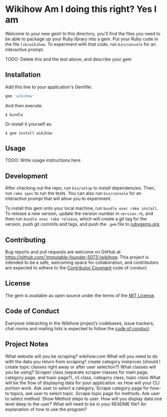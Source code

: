 # Wikihow Am I doing this right? Yes I am

Welcome to your new gem! In this directory, you'll find the files you need to be able to package up your Ruby library into a gem. Put your Ruby code in the file `lib/wikihow`. To experiment with that code, run `bin/console` for an interactive prompt.

TODO: Delete this and the text above, and describe your gem

## Installation

Add this line to your application's Gemfile:

```ruby
gem 'wikihow'
```

And then execute:

    $ bundle

Or install it yourself as:

    $ gem install wikihow

## Usage

TODO: Write usage instructions here

## Development

After checking out the repo, run `bin/setup` to install dependencies. Then, run `rake spec` to run the tests. You can also run `bin/console` for an interactive prompt that will allow you to experiment.

To install this gem onto your local machine, run `bundle exec rake install`. To release a new version, update the version number in `version.rb`, and then run `bundle exec rake release`, which will create a git tag for the version, push git commits and tags, and push the `.gem` file to [rubygems.org](https://rubygems.org).

## Contributing

Bug reports and pull requests are welcome on GitHub at https://github.com/'immutable-founder-5073'/wikihow. This project is intended to be a safe, welcoming space for collaboration, and contributors are expected to adhere to the [Contributor Covenant](http://contributor-covenant.org) code of conduct.

## License

The gem is available as open source under the terms of the [MIT License](https://opensource.org/licenses/MIT).

## Code of Conduct

Everyone interacting in the Wikihow project’s codebases, issue trackers, chat rooms and mailing lists is expected to follow the [code of conduct](https://github.com/'immutable-founder-5073'/wikihow/blob/master/CODE_OF_CONDUCT.md).

## Project Notes

What website will you be scraping? wikihow.com
What will you need to do with the data you return from scraping? create category instances (should I create topic classes right away or after user selection?)
What classes will you be using? Scraper class (separate scraper classes for main page, category page, and topic page?), cli class, category class, topic class
What will be the flow of displaying data for your application. ex How will your CLI portion work. Ask user to select a category. Scrape category page for how-to topics, ask user to select topic. Scrape topic page for methods. Ask user to select method. Show Method steps to user.
How will you display data one level deep to the user?
What will need to be in your README file? An explanation of how to use the program?
